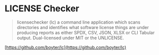 # LICENSE Checker

> licensechecker (lc) a command line application which scans directories and identifies what software license things are under producing reports as either SPDX, CSV, JSON, XLSX or CLI Tabular output. Dual-licensed under MIT or the UNLICENSE. 

[https://github.com/boyter/lc](https://github.com/boyter/lc)


